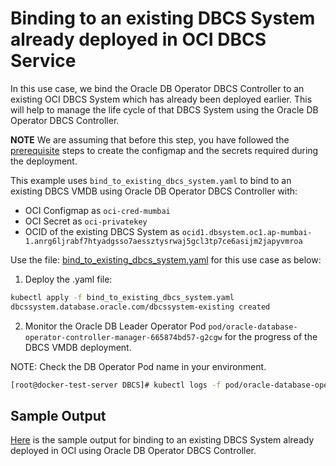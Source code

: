 # Binding to an existing DBCS System already deployed in OCI DBCS Service

In this use case, we bind the Oracle DB Operator DBCS Controller to an existing OCI DBCS System which has already been deployed earlier. This will help to manage the life cycle of that DBCS System using the Oracle DB Operator DBCS Controller.

**NOTE** We are assuming that before this step, you have followed the [prerequisite](./../README.md#prerequsites-to-deploy-a-dbcs-system-using-oracle-db-operator-dbcs-controller) steps to create the configmap and the secrets required during the deployment.

This example uses `bind_to_existing_dbcs_system.yaml` to bind to an existing DBCS VMDB using Oracle DB Operator DBCS Controller with:

- OCI Configmap as `oci-cred-mumbai`  
- OCI Secret as `oci-privatekey`  
- OCID of the existing DBCS System as `ocid1.dbsystem.oc1.ap-mumbai-1.anrg6ljrabf7htyadgsso7aessztysrwaj5gcl3tp7ce6asijm2japyvmroa`


Use the file: [bind_to_existing_dbcs_system.yaml](./bind_to_existing_dbcs_system.yaml) for this use case as below:

1. Deploy the .yaml file:  
```bash
kubectl apply -f bind_to_existing_dbcs_system.yaml
dbcssystem.database.oracle.com/dbcssystem-existing created
```

2. Monitor the Oracle DB Leader Operator Pod `pod/oracle-database-operator-controller-manager-665874bd57-g2cgw` for the progress of the DBCS VMDB deployment. 

NOTE: Check the DB Operator Pod name in your environment.

```bash
[root@docker-test-server DBCS]# kubectl logs -f pod/oracle-database-operator-controller-manager-665874bd57-g2cgw -n  oracle-database-operator-system
```

## Sample Output

[Here](./bind_to_existing_dbcs_system_sample_output.log) is the sample output for binding to an existing DBCS System already deployed in OCI using Oracle DB Operator DBCS Controller.
